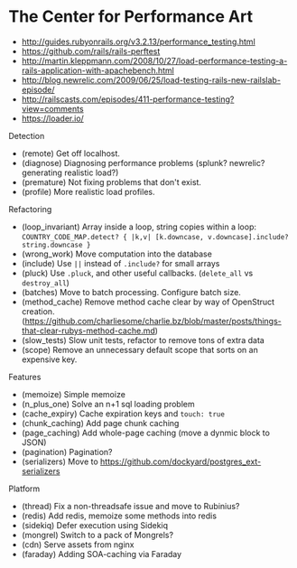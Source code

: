 # The Center for Performance Art

* http://guides.rubyonrails.org/v3.2.13/performance_testing.html
* https://github.com/rails/rails-perftest
* http://martin.kleppmann.com/2008/10/27/load-performance-testing-a-rails-application-with-apachebench.html
* http://blog.newrelic.com/2009/06/25/load-testing-rails-new-railslab-episode/
* http://railscasts.com/episodes/411-performance-testing?view=comments
* https://loader.io/

Detection
+ (remote) Get off localhost.
+ (diagnose) Diagnosing performance problems (splunk? newrelic? generating realistic load?)
+ (premature) Not fixing problems that don't exist.
+ (profile) More realistic load profiles.

Refactoring
+ (loop_invariant) Array inside a loop, string copies within a loop: `COUNTRY_CODE_MAP.detect? { |k,v| [k.downcase, v.downcase].include? string.downcase }`
+ (wrong_work) Move computation into the database
+ (include) Use `||` instead of `.include?` for small arrays
+ (pluck) Use `.pluck`, and other useful callbacks. (`delete_all` vs `destroy_all`)
+ (batches) Move to batch processing. Configure batch size.
+ (method_cache) Remove method cache clear by way of OpenStruct creation. (https://github.com/charliesome/charlie.bz/blob/master/posts/things-that-clear-rubys-method-cache.md)
+ (slow_tests) Slow unit tests, refactor to remove tons of extra data
+ (scope) Remove an unnecessary default scope that sorts on an expensive key.

Features
+ (memoize) Simple memoize
+ (n_plus_one) Solve an n+1 sql loading problem
+ (cache_expiry) Cache expiration keys and `touch: true`
+ (chunk_caching) Add page chunk caching
+ (page_caching) Add whole-page caching (move a dynmic block to JSON)
+ (pagination) Pagination?
+ (serializers) Move to https://github.com/dockyard/postgres_ext-serializers

Platform
+ (thread) Fix a non-threadsafe issue and move to Rubinius?
+ (redis) Add redis, memoize some methods into redis
+ (sidekiq) Defer execution using Sidekiq
+ (mongrel) Switch to a pack of Mongrels?
+ (cdn) Serve assets from nginx
+ (faraday) Adding SOA-caching via Faraday
